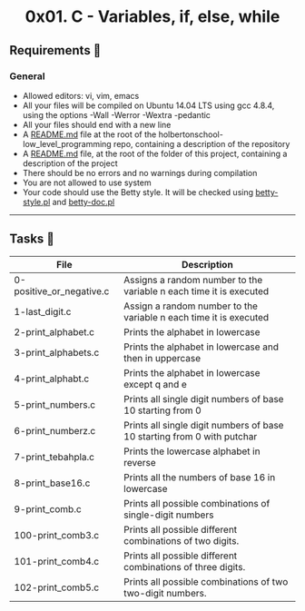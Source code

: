 <h1 align="center" class="code-line" data-line-start=0 data-line-end=1 ><a id="0x01_C__Variables_if_else_while_0"></a>0x01. C - Variables, if, else, while</h1>
<h2 class="code-line" data-line-start=1 data-line-end=2 ><a id="Requirements_1"></a>Requirements 📢</h2>
<h3 class="code-line" data-line-start=2 data-line-end=3 ><a id="C_2"></a>General</h3>
<ul>
<li class="has-line-data" data-line-start="3" data-line-end="4">Allowed editors: vi, vim, emacs</li>
<li class="has-line-data" data-line-start="4" data-line-end="5">All your files will be compiled on Ubuntu 14.04 LTS using gcc 4.8.4, using the options -Wall -Werror -Wextra -pedantic</li>
<li class="has-line-data" data-line-start="5" data-line-end="6">All your files should end with a new line</li>
<li class="has-line-data" data-line-start="6" data-line-end="7">A <a href="http://README.md">README.md</a> file at the root of the holbertonschool-low_level_programming repo, containing a description of the repository</li>
<li class="has-line-data" data-line-start="7" data-line-end="8">A <a href="http://README.md">README.md</a> file, at the root of the folder of this project, containing a description of the project</li>
<li class="has-line-data" data-line-start="8" data-line-end="9">There should be no errors and no warnings during compilation</li>
<li class="has-line-data" data-line-start="9" data-line-end="10">You are not allowed to use system</li>
<li class="has-line-data" data-line-start="10" data-line-end="11">Your code should use the Betty style. It will be checked using <a href="https://github.com/holbertonschool/Betty/blob/master/betty-style.pl">betty-style.pl</a> and <a href="https://github.com/holbertonschool/Betty/blob/master/betty-doc.pl">betty-doc.pl</a></li>
</ul>
<hr>
<h2 class="code-line" data-line-start=19 data-line-end=20 ><a id="Tasks_19"></a>Tasks &#128209</h2>
<table align="center" class="table table-striped table-bordered">
<thead>
<tr>
<th>File</th>
<th>Description</th>
</tr>
</thead>
<tbody>
<tr>
<td>0-positive_or_negative.c</td>
<td>Assigns a random number to the variable n each time it is executed</td>
</tr>
<tr>
<td>1-last_digit.c</td>
<td>Assign a random number to the variable n each time it is executed</td>
</tr>
<tr>
<td>2-print_alphabet.c</td>
<td>Prints the alphabet in lowercase</td>
</tr>
<tr>
<td>3-print_alphabets.c</td>
<td>Prints the alphabet in lowercase and then in uppercase</td>
</tr>
<tr>
<td>4-print_alphabt.c</td>
<td>Prints the alphabet in lowercase except q and e</td>
</tr>
<tr>
<td>5-print_numbers.c</td>
<td>Prints all single digit numbers of base 10 starting from 0</td>
</tr>
<tr>
<td>6-print_numberz.c</td>
<td>Prints all single digit numbers of base 10 starting from 0 with putchar</td>
</tr>
<tr>
<td>7-print_tebahpla.c</td>
<td>Prints the lowercase alphabet in reverse</td>
</tr>
<tr>
<td>8-print_base16.c</td>
<td>Prints all the numbers of base 16 in lowercase</td>
</tr>
<tr>
<td>9-print_comb.c</td>
<td>Prints all possible combinations of single-digit numbers</td>
</tr>
<tr>
<td>100-print_comb3.c</td>
<td>Prints all possible different combinations of two digits.</td>
</tr>
<tr>
<td>101-print_comb4.c</td>
<td>Prints all possible different combinations of three digits.</td>
</tr>
<tr>
<td>102-print_comb5.c</td>
<td>Prints all possible combinations of two two-digit numbers.</td>
</tr>
</tbody>
</table>
